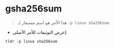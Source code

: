 # gsha256sum

> هذا الأمر هو اسم مستعار لـ `-p linux sha256sum`.

- إعرض التوثيقات للأمر الأصلي:

`tldr -p linux sha256sum`
